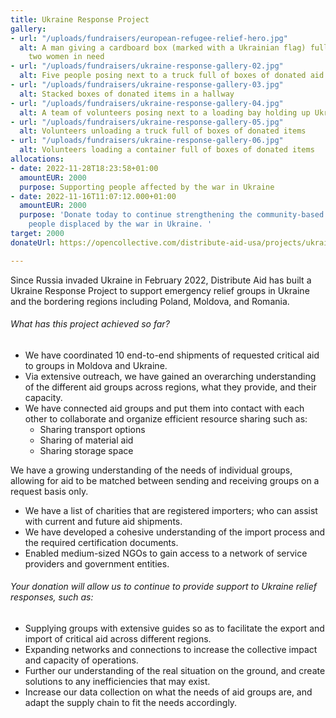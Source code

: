 ```yaml
---
title: Ukraine Response Project
gallery:
- url: "/uploads/fundraisers/european-refugee-relief-hero.jpg"
  alt: A man giving a cardboard box (marked with a Ukrainian flag) full of aid to
    two women in need
- url: "/uploads/fundraisers/ukraine-response-gallery-02.jpg"
  alt: Five people posing next to a truck full of boxes of donated aid items
- url: "/uploads/fundraisers/ukraine-response-gallery-03.jpg"
  alt: Stacked boxes of donated items in a hallway
- url: "/uploads/fundraisers/ukraine-response-gallery-04.jpg"
  alt: A team of volunteers posing next to a loading bay holding up Ukrainian flags
- url: "/uploads/fundraisers/ukraine-response-gallery-05.jpg"
  alt: Volunteers unloading a truck full of boxes of donated items
- url: "/uploads/fundraisers/ukraine-response-gallery-06.jpg"
  alt: Volunteers loading a container full of boxes of donated items
allocations:
- date: 2022-11-28T18:23:58+01:00
  amountEUR: 2000
  purpose: Supporting people affected by the war in Ukraine
- date: 2022-11-16T11:07:12.000+01:00
  amountEUR: 2000
  purpose: 'Donate today to continue strengthening the community-based responses supporting
    people displaced by the war in Ukraine. '
target: 2000
donateUrl: https://opencollective.com/distribute-aid-usa/projects/ukraine-response/donate?amount=20&interval=month&platformTip=0

---
```

Since Russia invaded Ukraine in February 2022, Distribute Aid has built a Ukraine Response Project to support emergency relief groups in Ukraine and the bordering regions including Poland, Moldova, and Romania.

###### What has this project achieved so far?

* We have coordinated 10 end-to-end shipments of requested critical aid to groups in Moldova and Ukraine.
* Via extensive outreach, we have gained an overarching understanding of the different aid groups across regions, what they provide, and their capacity.
* We have connected aid groups and put them into contact with each other to collaborate and organize efficient resource sharing such as:
  * Sharing transport options
  * Sharing of material aid
  * Sharing storage space

We have a growing understanding of the needs of individual groups, allowing for aid to be matched between sending and receiving groups on a request basis only.

* We have a list of charities that are registered importers; who can assist with current and future aid shipments.
* We have developed a cohesive understanding of the import process and the required certification documents.
* Enabled medium-sized NGOs to gain access to a network of service providers and government entities.

###### Your donation will allow us to continue to provide support to Ukraine relief responses, such as:

* Supplying groups with extensive guides so as to facilitate the export and import of critical aid across different regions.
* Expanding networks and connections to increase the collective impact and capacity of operations.
* Further our understanding of the real situation on the ground, and create solutions to any inefficiencies that may exist.
* Increase our data collection on what the needs of aid groups are, and adapt the supply chain to fit the needs accordingly.
